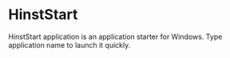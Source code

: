 # HinstStart

HinstStart application is an application starter for Windows. Type application name to launch it quickly.
